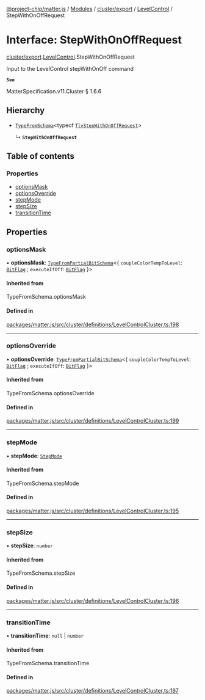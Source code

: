 [@project-chip/matter.js](../README.md) / [Modules](../modules.md) / [cluster/export](../modules/cluster_export.md) / [LevelControl](../modules/cluster_export.LevelControl.md) / StepWithOnOffRequest

# Interface: StepWithOnOffRequest

[cluster/export](../modules/cluster_export.md).[LevelControl](../modules/cluster_export.LevelControl.md).StepWithOnOffRequest

Input to the LevelControl stepWithOnOff command

**`See`**

MatterSpecification.v11.Cluster § 1.6.6

## Hierarchy

- [`TypeFromSchema`](../modules/tlv_export.md#typefromschema)\<typeof [`TlvStepWithOnOffRequest`](../modules/cluster_export.LevelControl.md#tlvstepwithonoffrequest)\>

  ↳ **`StepWithOnOffRequest`**

## Table of contents

### Properties

- [optionsMask](cluster_export.LevelControl.StepWithOnOffRequest.md#optionsmask)
- [optionsOverride](cluster_export.LevelControl.StepWithOnOffRequest.md#optionsoverride)
- [stepMode](cluster_export.LevelControl.StepWithOnOffRequest.md#stepmode)
- [stepSize](cluster_export.LevelControl.StepWithOnOffRequest.md#stepsize)
- [transitionTime](cluster_export.LevelControl.StepWithOnOffRequest.md#transitiontime)

## Properties

### optionsMask

• **optionsMask**: [`TypeFromPartialBitSchema`](../modules/schema_export.md#typefrompartialbitschema)\<\{ `coupleColorTempToLevel`: [`BitFlag`](../modules/schema_export.md#bitflag) ; `executeIfOff`: [`BitFlag`](../modules/schema_export.md#bitflag)  }\>

#### Inherited from

TypeFromSchema.optionsMask

#### Defined in

[packages/matter.js/src/cluster/definitions/LevelControlCluster.ts:198](https://github.com/project-chip/matter.js/blob/558e12c94a201592c28c7bc0743705360b3e5ca6/packages/matter.js/src/cluster/definitions/LevelControlCluster.ts#L198)

___

### optionsOverride

• **optionsOverride**: [`TypeFromPartialBitSchema`](../modules/schema_export.md#typefrompartialbitschema)\<\{ `coupleColorTempToLevel`: [`BitFlag`](../modules/schema_export.md#bitflag) ; `executeIfOff`: [`BitFlag`](../modules/schema_export.md#bitflag)  }\>

#### Inherited from

TypeFromSchema.optionsOverride

#### Defined in

[packages/matter.js/src/cluster/definitions/LevelControlCluster.ts:199](https://github.com/project-chip/matter.js/blob/558e12c94a201592c28c7bc0743705360b3e5ca6/packages/matter.js/src/cluster/definitions/LevelControlCluster.ts#L199)

___

### stepMode

• **stepMode**: [`StepMode`](../enums/cluster_export.LevelControl.StepMode.md)

#### Inherited from

TypeFromSchema.stepMode

#### Defined in

[packages/matter.js/src/cluster/definitions/LevelControlCluster.ts:195](https://github.com/project-chip/matter.js/blob/558e12c94a201592c28c7bc0743705360b3e5ca6/packages/matter.js/src/cluster/definitions/LevelControlCluster.ts#L195)

___

### stepSize

• **stepSize**: `number`

#### Inherited from

TypeFromSchema.stepSize

#### Defined in

[packages/matter.js/src/cluster/definitions/LevelControlCluster.ts:196](https://github.com/project-chip/matter.js/blob/558e12c94a201592c28c7bc0743705360b3e5ca6/packages/matter.js/src/cluster/definitions/LevelControlCluster.ts#L196)

___

### transitionTime

• **transitionTime**: ``null`` \| `number`

#### Inherited from

TypeFromSchema.transitionTime

#### Defined in

[packages/matter.js/src/cluster/definitions/LevelControlCluster.ts:197](https://github.com/project-chip/matter.js/blob/558e12c94a201592c28c7bc0743705360b3e5ca6/packages/matter.js/src/cluster/definitions/LevelControlCluster.ts#L197)
